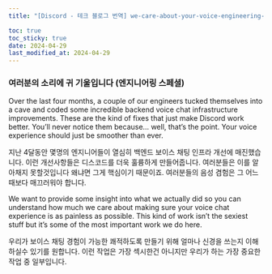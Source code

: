 ```yaml
---
title: "[Discord - 테크 블로그 번역] we-care-about-your-voice-engineering-special"

toc: true
toc_sticky: true
date: 2024-04-29
last_modified_at: 2024-04-29
---
```


### 여러분의 소리에 귀 기울입니다 (엔지니어링 스페셜)

Over the last four months, a couple of our engineers tucked themselves into a cave and coded some incredible backend voice chat infrastructure improvements. These are the kind of fixes that just make Discord work better. You’ll never notice them because… well, that’s the point. Your voice experience should just be smoother than ever.

지난 4달동안 몇명의 엔지니어들이 열심히 백엔드 보이스 채팅 인프라 개선에 매진했습니다. 이런 개선사항들은 디스코드를 더욱 훌륭하게 만들어줍니다. 여러분들은 이를 알아채지 못할것입니다 왜냐면 그게 핵심이기 때문이죠. 여러분들의 음성 겸험은 그 어느때보다 매끄러워야 합니다.

We want to provide some insight into what we actually did so you can understand how much we care about making sure your voice chat experience is as painless as possible. This kind of work isn’t the sexiest stuff but it’s some of the most important work we do here.

우리가 보이스 채팅 경험이 가능한 쾌적하도록 만들기 위해 얼마나 신경을 쓰는지 이해하실수 있기를 원합니다. 이런 작업은 가장 섹시한건 아니지만 우리가 하는 가장 중요한 작업 중 일부입니다.
